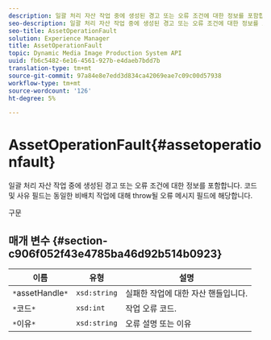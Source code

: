 ```yaml
---
description: 일괄 처리 자산 작업 중에 생성된 경고 또는 오류 조건에 대한 정보를 포함합니다. 코드 및 사유 필드는 동일한 비배치 작업에 대해 throw될 오류 메시지 필드에 해당합니다.
seo-description: 일괄 처리 자산 작업 중에 생성된 경고 또는 오류 조건에 대한 정보를 포함합니다. 코드 및 사유 필드는 동일한 비배치 작업에 대해 throw될 오류 메시지 필드에 해당합니다.
seo-title: AssetOperationFault
solution: Experience Manager
title: AssetOperationFault
topic: Dynamic Media Image Production System API
uuid: fb6c5482-6e16-4561-927b-e4daeb7bdd7b
translation-type: tm+mt
source-git-commit: 97a84e8e7edd3d834ca42069eae7c09c00d57938
workflow-type: tm+mt
source-wordcount: '126'
ht-degree: 5%

---
```



# AssetOperationFault{#assetoperationfault}

일괄 처리 자산 작업 중에 생성된 경고 또는 오류 조건에 대한 정보를 포함합니다. 코드 및 사유 필드는 동일한 비배치 작업에 대해 throw될 오류 메시지 필드에 해당합니다.

구문

## 매개 변수 {#section-c906f052f43e4785ba46d92b514b0923}

| 이름 | 유형 | 설명 |
|---|---|---|
| `*`assetHandle`*` | `xsd:string` | 실패한 작업에 대한 자산 핸들입니다. |
| `*`코드`*` | `xsd:int` | 작업 오류 코드. |
| `*`이유`*` | `xsd:string` | 오류 설명 또는 이유 |

